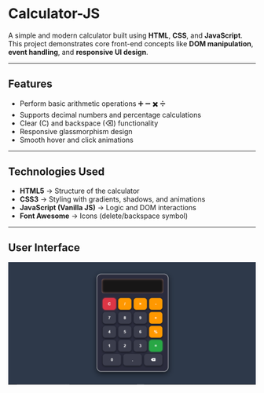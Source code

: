 #  Calculator-JS

A simple and modern calculator built using **HTML**, **CSS**, and **JavaScript**.  
This project demonstrates core front-end concepts like **DOM manipulation**, **event handling**, and **responsive UI design**.

---

##  Features
- Perform basic arithmetic operations ➕ ➖ ✖️ ➗
- Supports decimal numbers and percentage calculations
- Clear (C) and backspace (⌫) functionality
- Responsive glassmorphism design
- Smooth hover and click animations

---

##  Technologies Used
- **HTML5** → Structure of the calculator
- **CSS3** → Styling with gradients, shadows, and animations
- **JavaScript (Vanilla JS)** → Logic and DOM interactions
- **Font Awesome** → Icons (delete/backspace symbol)

---

##  User Interface

![Calculator Screenshot](assets/calculator.PNG)

